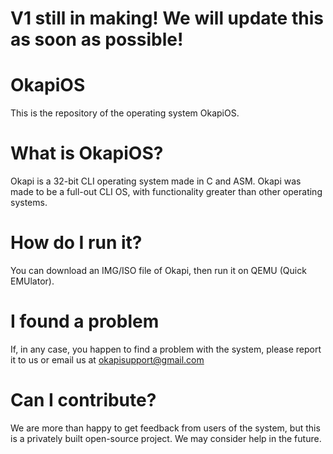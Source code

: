 # V1 still in making! We will update this as soon as possible!
# OkapiOS
This is the repository of the operating system OkapiOS.

# What is OkapiOS?
Okapi is a 32-bit CLI operating system made in C and ASM.
Okapi was made to be a full-out CLI OS, with functionality greater than other operating systems.

# How do I run it?
You can download an IMG/ISO file of Okapi, then run it on QEMU (Quick EMUlator).

# I found a problem
If, in any case, you happen to find a problem with the system, please report it to us or email us at okapisupport@gmail.com

# Can I contribute?
We are more than happy to get feedback from users of the system, but this is a privately built open-source project. We may consider help in the future.
